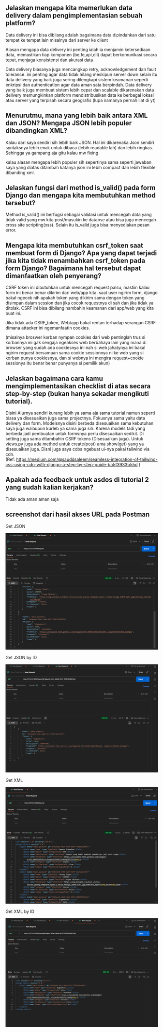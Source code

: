 ## Jelaskan mengapa kita memerlukan data delivery dalam pengimplementasian sebuah platform?

Data delivery ini bisa dibilang adalah bagaimana data dipindahkan dari satu tempat ke tempat lain misalnya dari server ke client

Alasan mengapa data delivery ini penting ialah ia menjamin ketersediaan data, memastikan tiap komponen (be,fe,api,dll) dapat berkomunikasi secara tepat, menjaga konsistensi dan akurasi data

Data delivery biasanya juga mencangkup retry, acknowledgement dan fault tolerance. ini penting agar data tidak hilang meskipun server down selain itu data delivery yang baik juga sering dilengkapi sistem keamanan seperti enkripsi dan authentication agar data aman sata berpindah. Data delivery yang baik juga membuat sistem lebih cepat dan scalable dikarenakan data delivery memungkinkan platform mendistribusikan data ke berbagai lokasi atau server yang terpisah secara geografis (lupa namanya pernah liat di yt)

## Menurutmu, mana yang lebih baik antara XML dan JSON? Mengapa JSON lebih populer dibandingkan XML?

Kalau dari saya sendiri sih lebih baik JSON. Hal ini dikarenaka Json sendiri syntaksnya lebih enak untuk dibaca (lebih readable lah) dan lebih ringkas. Sehingga ya gampang aja gitu kalau mw fixing

kalau alasan mengapa lebih populer sih sepertinya sama seperti jawaban saya yang diatas ditambah katanya json ini lebih compact dan lebih flexible dibanding xml.

## Jelaskan fungsi dari method is_valid() pada form Django dan mengapa kita membutuhkan method tersebut?

Method is_valid() ini berfugsi sebagai validasi untuk mencegah data yang tidak valid yang mw kita post/masukin ke databse atau bisa juga mencegah cross site scripting(xss). Selain itu is_valid juga bisa menyediakan pesan error.

## Mengapa kita membutuhkan csrf_token saat membuat form di Django? Apa yang dapat terjadi jika kita tidak menambahkan csrf_token pada form Django? Bagaimana hal tersebut dapat dimanfaatkan oleh penyerang?

CSRF token ini dibutuhkan untuk mencegah request palsu, mastiin kalau form ini benar benar dikirim dari web/app kita. saat user ngirim form, django bakal ngecek nih apakah token yang dikirim sama dengan token yang disimpan dalam session dan jika cocok requestnya di sah dan jika tidak ya ditolak. CSRF ini bisa dibilang nambahin keamanan dari app/web yang kita buat ini.

Jika tidak ada CSRF_token, Web/app bakal rentan terhadap serangan CSRF dimana attacker ini ngemanfaatin cookies.

(misalnya broswer korban nympan cookies dari web pentinglah trus si korbannya ini gak sengaja ngeakses web berbahaya lain yang mana di browser yang sudah ada cookiesnya ini nah si web jahatynya ini bakal ngirim request bersamaan sama cookie sessionnya ni ke web yang si korban punya cookiesnya, dan si webnya ini mengira request+cookie sessionya itu benar benar punyanya si pemilik akun)

## Jelaskan bagaimana cara kamu mengimplementasikan checklist di atas secara step-by-step (bukan hanya sekadar mengikuti tutorial).

Disini Alurnya sendiri kurang lebih ya sama aja sama tutorial namun seperti biasa ya disesuaikan juga sama projectnya. Fokusnya sama yaitu data delivery dan form. Modelsnya disini berbeda disesuaikan sama kebutuhan saya juga walaupun kurleb ya sama juga sih. Karena models tadi yang berbeda jadi pembuatan untuk formsnya perlu disesuaikan sedikit. Di setting juga sama ditambahin CSRF tokens (Disesuaikan juga). Untuk views.py juga ada method untuk create(post) ama show(get) yang ya disesuaikan juga. Disni juga saya coba ngebuat ui-nya pakai tailwind via cdn.  
(Ref: https://medium.com/@sauddsaleem/seamless-integration-of-tailwind-css-using-cdn-with-django-a-step-by-step-guide-ba5f3933b55d )

## Apakah ada feedback untuk asdos di tutorial 2 yang sudah kalian kerjakan?

Tidak ada aman aman saja

## screenshot dari hasil akses URL pada Postman

Get JSON

![Get JSON](../static/GetJSON.png)

Get JSON by ID

![Get JSON by ID](../static/GetJSONbyID.png)

Get XML

![Get XML](../static/GetXML.png)

Get XML by ID

![Get XML by ID](../static/GetXMLbyID.png)
